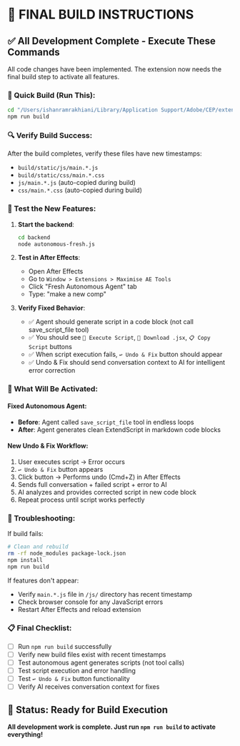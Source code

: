 # 🚀 FINAL BUILD INSTRUCTIONS

## ✅ All Development Complete - Execute These Commands

All code changes have been implemented. The extension now needs the final build step to activate all features.

### 🎯 Quick Build (Run This):

```bash
cd "/Users/ishanramrakhiani/Library/Application Support/Adobe/CEP/extensions/Maximise AE Tools"
npm run build
```

### 🔍 Verify Build Success:

After the build completes, verify these files have new timestamps:
- `build/static/js/main.*.js` 
- `build/static/css/main.*.css`
- `js/main.*.js` (auto-copied during build)
- `css/main.*.css` (auto-copied during build)

### 🧪 Test the New Features:

1. **Start the backend**:
   ```bash
   cd backend
   node autonomous-fresh.js
   ```

2. **Test in After Effects**:
   - Open After Effects
   - Go to `Window > Extensions > Maximise AE Tools`
   - Click "Fresh Autonomous Agent" tab
   - Type: "make a new comp"

3. **Verify Fixed Behavior**:
   - ✅ Agent should generate script in a code block (not call save_script_file tool)
   - ✅ You should see `🚀 Execute Script`, `💾 Download .jsx`, `📋 Copy Script` buttons
   - ✅ When script execution fails, `↩️ Undo & Fix` button should appear
   - ✅ Undo & Fix should send conversation context to AI for intelligent error correction

### 🎉 What Will Be Activated:

#### Fixed Autonomous Agent:
- **Before**: Agent called `save_script_file` tool in endless loops
- **After**: Agent generates clean ExtendScript in markdown code blocks

#### New Undo & Fix Workflow:
1. User executes script → Error occurs
2. `↩️ Undo & Fix` button appears
3. Click button → Performs undo (Cmd+Z) in After Effects
4. Sends full conversation + failed script + error to AI
5. AI analyzes and provides corrected script in new code block
6. Repeat process until script works perfectly

### 🔧 Troubleshooting:

If build fails:
```bash
# Clean and rebuild
rm -rf node_modules package-lock.json
npm install
npm run build
```

If features don't appear:
- Verify `main.*.js` file in `/js/` directory has recent timestamp
- Check browser console for any JavaScript errors
- Restart After Effects and reload extension

### 📋 Final Checklist:

- [ ] Run `npm run build` successfully
- [ ] Verify new build files exist with recent timestamps  
- [ ] Test autonomous agent generates scripts (not tool calls)
- [ ] Test script execution and error handling
- [ ] Test `↩️ Undo & Fix` button functionality
- [ ] Verify AI receives conversation context for fixes

## 🎯 Status: Ready for Build Execution

**All development work is complete. Just run `npm run build` to activate everything!**